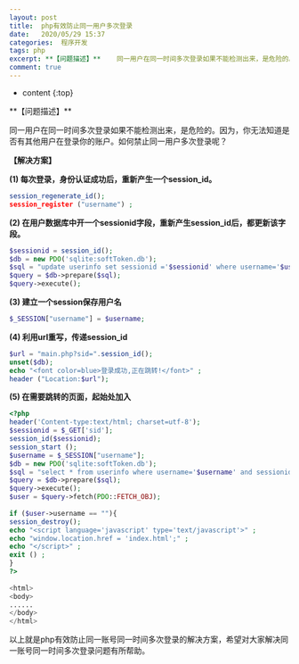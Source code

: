```yaml
---
layout: post
title:  php有效防止同一用户多次登录
date:   2020/05/29 15:37
categories:  程序开发
tags: php 
excerpt: **【问题描述】**    同一用户在同一时间多次登录如果不能检测出来，是危险的。因为，你无法知道是否有其他用户在登录你的账户。如何禁止同一用户多次登录呢？    **【解决方案】**    **(1) 每次登录，身份认证成功后，重新产生一个session_id。**    ```php  session_regenerate_id();   session_register ("username
comment: true
---
```

* content
{:top}

<!--markdown-->**【问题描述】**同一用户在同一时间多次登录如果不能检测出来，是危险的。因为，你无法知道是否有其他用户在登录你的账户。如何禁止同一用户多次登录呢？**【解决方案】****(1) 每次登录，身份认证成功后，重新产生一个session_id。**```phpsession_regenerate_id(); session_register ("username") ; ```**(2) 在用户数据库中开一个sessionid字段，重新产生session_id后，都更新该字段。**```php$sessionid = session_id(); $db = new PDO('sqlite:softToken.db'); $sql = "update userinfo set sessionid ='$sessionid' where username='$username' and passwd='$passwd';"; $query = $db->prepare($sql); $query->execute(); ```**(3) 建立一个session保存用户名**```php$_SESSION["username"] = $username; ```**(4) 利用url重写，传递session_id**```php$url = "main.php?sid=".session_id(); unset($db); echo "<font color=blue>登录成功,正在跳转!</font>" ; header ("Location:$url"); ```**(5) 在需要跳转的页面，起始处加入**```php<?php header('Content-type:text/html; charset=utf-8'); $sessionid = $_GET['sid']; session_id($sessionid); session_start (); $username = $_SESSION["username"]; $db = new PDO('sqlite:softToken.db'); $sql = "select * from userinfo where username='$username' and sessionid='$sessionid';"; $query = $db->prepare($sql); $query->execute(); $user = $query->fetch(PDO::FETCH_OBJ);  if ($user->username == ""){ session_destroy(); echo "<script language='javascript' type='text/javascript'>" ; echo "window.location.href = 'index.html';" ; echo "</script>" ; exit () ; } ?>  <html> <body> ...... </body> </html>```以上就是php有效防止同一账号同一时间多次登录的解决方案，希望对大家解决同一账号同一时间多次登录问题有所帮助。
    